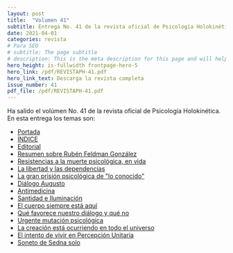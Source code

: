 ```yaml
---
layout: post
title:  "Volumen 41"
subtitle: Entrega No. 41 de la revista oficial de Psicología Holokinética
date: 2021-04-01
categories: revista
# Para SEO
# subtitle: The page subtitle
# description: This is the meta description for this page and will help it appear in search engines
hero_height: is-fullwidth frontpage-hero-5
hero_link: /pdf/REVISTAPH-41.pdf
hero_link_text: Descarga la revista completa
issue_number: 41
pdf_file: /pdf/REVISTAPH-41.pdf
---
```


Ha salido el volúmen No. 41 de la revista oficial de Psicología Holokinética. 
En esta entrega los temas son:


- [Portada](/pdf/REVISTAPH-41.pdf#page=1)
- [ÍNDICE](/pdf/REVISTAPH-41.pdf#page=3)
- [Editorial](/pdf/REVISTAPH-41.pdf#page=4)
- [Resumen sobre Rubén Feldman González](/pdf/REVISTAPH-41.pdf#page=5)
- [Resistencias a la muerte psicológica, en vida](/pdf/REVISTAPH-41.pdf#page=7)
- [La libertad y las dependencias](/pdf/REVISTAPH-41.pdf#page=9)
- [La gran prisión psicológica de "lo conocido"](/pdf/REVISTAPH-41.pdf#page=23)
- [Diálogo Augusto](/pdf/REVISTAPH-41.pdf#page=25)
- [Antimedicina](/pdf/REVISTAPH-41.pdf#page=31)
- [Santidad e Iluminación](/pdf/REVISTAPH-41.pdf#page=32)
- [El cuerpo siempre está aquí](/pdf/REVISTAPH-41.pdf#page=34)
- [Qué favorece nuestro diálogo y qué no](/pdf/REVISTAPH-41.pdf#page=35)
- [Urgente mutación psicológica](/pdf/REVISTAPH-41.pdf#page=37)
- [La creación está ocurriendo en todo el universo](/pdf/REVISTAPH-41.pdf#page=38)
- [El intento de vivir en Percepción Unitaria](/pdf/REVISTAPH-41.pdf#page=41)
- [Soneto de Sedna solo](/pdf/REVISTAPH-41.pdf#page=43)
